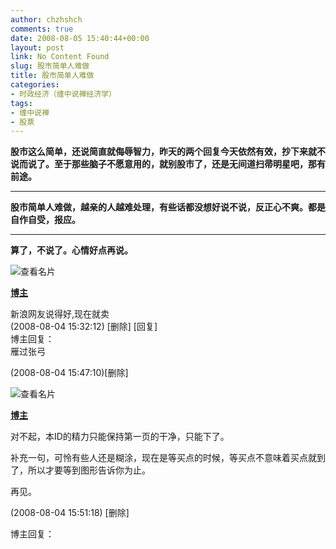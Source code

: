 ```yaml
---
author: chzhshch
comments: true
date: 2008-08-05 15:40:44+00:00
layout: post
link: No Content Found
slug: 股市简单人难做
title: 股市简单人难做
categories:
- 时政经济（缠中说禅经济学）
tags:
- 缠中说禅
- 股票
---
```


			

**股市这么简单，还说简直就侮辱智力，昨天的两个回复今天依然有效，抄下来就不说而说了。至于那些脑子不愿意用的，就别股市了，还是无间道扫帚明星吧，那有前途。**

** **

**股市简单人难做，越亲的人越难处理，有些话都没想好说不说，反正心不爽。都是自作自受，报应。**

** **

**算了，不说了。心情好点再说。**

![查看名片](http://simg.sinajs.cn/blog7style/images/common/sg_trans.gif)

[**博主**](http://blog.sina.com.cn/chzhshch)  
  
新浪网友说得好,现在就卖  
(2008-08-04 15:32:12) [删除] [回复]   
博主回复：  
雁过张弓

(2008-08-04 15:47:10)[删除]

![查看名片](http://simg.sinajs.cn/blog7style/images/common/sg_trans.gif)

[**博主**](http://blog.sina.com.cn/chzhshch)

对不起，本ID的精力只能保持第一页的干净，只能下了。  
  
补充一句，可怜有些人还是糊涂，现在是等买点的时候，等买点不意味着买点就到了，所以才要等到图形告诉你为止。  
  
再见。

(2008-08-04 15:51:18) [删除]

博主回复：
